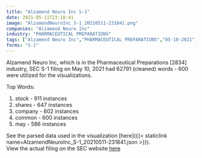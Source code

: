 ```yaml
---
title: "Alzamend Neuro Inc S-1"
date: 2021-05-11T23:18:41
image: "AlzamendNeuroInc_S-1_20210511-231841.png"
companies: "Alzamend Neuro Inc"
industry: "PHARMACEUTICAL PREPARATIONS"
tags: ["Alzamend Neuro Inc","PHARMACEUTICAL PREPARATIONS","05-10-2021","S-1"]
forms: "S-1"
---
```

Alzamend Neuro Inc, which is in the Pharmaceutical Preparations [2834] industry, SEC S-1 filing on May 10, 2021 had 62791 (cleaned) words - 600 were utilized for the visualizations.

Top Words:
1. stock - 911 instances
2. shares - 647 instances
3. company - 602 instances
4. common - 600 instances
5. may - 586 instances


See the parsed data used in the visualization [here]({{< staticlink name=AlzamendNeuroInc_S-1_20210511-231841.json >}}).  
View the actual filing on the SEC website [here](https://www.sec.gov/Archives/edgar/data/1677077/0001104659-21-063812.txt)